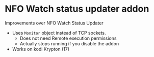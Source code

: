 # NFO Watch status updater addon

 Improvements over NFO Watch Status Updater

* Uses `Monitor` object instead of TCP sockets.
    * Does not need Remote execution permissions
    * Actually stops running if you disable the addon
* Works on kodi Krypton (17)
